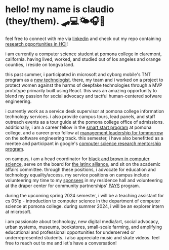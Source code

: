 # hello! my name is claudio (they/them). 🛹💻🌤🎧🌱

feel free to connect with me via [linkedin](https://www.linkedin.com/in/claudio-r-castillo/) and check out my repo containing [research opportunities in HCI](https://github.com/claudio-codebase/HCI_Research_Opps)!


i am currently a computer science student at pomona college in claremont, california. having lived, worked, and studied out of los angeles and orange counties, i reside on tongva land.

this past summer, i participated in microsoft and cyborg mobile's TNT program as a [new technologist](https://newtechnologists.com/). there, my team and i worked on a project to protect women against the harms of deepfake technologies through a MVP prototype primarily built using React. this was an amazing opportunity to blend my passion for social advocacy and tactful human-centered sofware engineering.

i currently work as a service desk supervisor at pomona college information technology services. i also provide campus tours, lead panels, and staff outreach events as a tour guide at the pomona college office of admissions. additionally, i am a career fellow in the [smart start program](https://www.pomona.edu/administration/career-development/career-advising-resources/smart-start) at pomona college, and a career prep fellow at [management leadership for tommorrow](https://mlt.org/career-prep/) on the software engineering track. this semester, i have also benefitted as a mentee and participant in google's [computer science research mentorship program](https://research.google/outreach/csrmp/).

on campus, i am a head coordinator for [black and brown in computer science](https://www.instagram.com/bbicspomona/), serve on the board for [the latinx alliance](https://www.instagram.com/pomonalxa/), and sit on the academic affairs committee. through these positions, i advocate for education and technology equailty/access. my service positions on campus include volunteering my time to my [sponsees](https://voices.pomona.edu/2014/03/anatomy-of-a-sponsor-group/) in my residence hall and volunteering at the draper center for community partnerships' [PAYS](https://www.pomona.edu/administration/draper-center/pays) program. 

during the upcoming spring 2024 semester, i will be a teaching assistant for cs 051p - introduction to computer science in the department of computer science at pomona college. during summer 2024, i will be an explorer intern at microsoft.

i am passionate about technology, new digital media/art, social advocacy, urban systems, museums, bookstores, small-scale farming, and amplifying educational and professional opportunities for underserved or underrepresented students. i also appreciate music and skate videos. feel free to reach out to me and let's have a conversation! 
